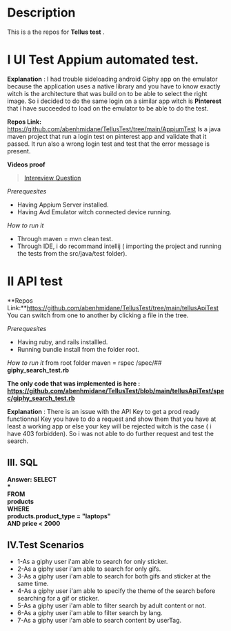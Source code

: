 # Description
This is a the repos  for  **Tellus test** .


# I UI Test Appium automated test.

**Explanation** : I had trouble sideloading android Giphy app on the emulator because the application uses a native library and you have to know exactly witch is the architecture that was build on to be able to select the right image. So i decided to do the same login on a similar app witch is **Pinterest** that i have succeeded to load on the emulator to be able to do the test.

**Repos Link:** https://github.com/abenhmidane/TellusTest/tree/main/AppiumTest
Is a java maven project that run a login test on pinterest app and validate that it passed. It run also a wrong login test and test that the error message is present.

**Videos proof**
<blockquote class="imgur-embed-pub" lang="en" data-id="a/MtMpcM0"  ><a href="//imgur.com/a/MtMpcM0">Intereview Question</a></blockquote><script async src="//s.imgur.com/min/embed.js" charset="utf-8"></script>

*Prerequesites*
- Having Appium Server installed.
- Having Avd Emulator witch connected device running.

*How to run it*
- Through maven = mvn clean test.
- Through IDE, i do recommand intellij ( importing the project and running the tests from the src/java/test folder).



# II API test 
**Repos Link:**https://github.com/abenhmidane/TellusTest/tree/main/tellusApiTest
You can switch from one to another by clicking a file in the tree.


*Prerequesites*
- Having ruby, and rails installled.
- Running bundle install from the folder root.

*How to run it*
from root folder
maven = rspec /spec/## **giphy_search_test.rb**

**The only code that was implemented  is here : https://github.com/abenhmidane/TellusTest/blob/main/tellusApiTest/spec/giphy_search_test.rb**

**Explanation** : There is an issue with the API Key to get a prod ready functionnal Key you have to do a request and show them that you have at least a working app or else your key will be rejected witch is the case ( i have 403 forbidden). So i was not able to do further request and test the search.

## III. SQL
**Answer:
SELECT  
*  
FROM  
products  
WHERE  
products.product_type = "laptops"  
AND price < 2000**

## IV.Test Scenarios

 - 1-As a giphy user i'am able to search for only sticker.
 - 2-As a giphy user i'am able to search for only gifs.
 - 3-As a giphy user i'am able to search for both gifs and sticker at the same time.
 - 4-As a giphy user i'am able to specify the theme of the search before searching for a gif or sticker.
 - 5-As a giphy user i'am able to filter search by adult content or not.
 - 6-As a giphy user i'am able to filter search by lang.
 - 7-As a giphy user i'am able to search content by userTag.

